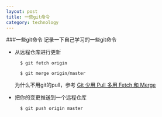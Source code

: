 ```yaml
---
layout: post
title: 一些git命令
category: technology
---
```


###一些git命令
记录一下自己学习的一些git命令

- 从远程仓库进行更新

    	$ git fetch origin
	
		$ git merge origin/master

	为什么不用git的pull，参考 [Git 少用 Pull 多用 Fetch 和 Merge][1]

- 把你的变更推送到一个远程仓库

		$ git push origin master



[1]: http://www.oschina.net/translate/git-fetch-and-merge